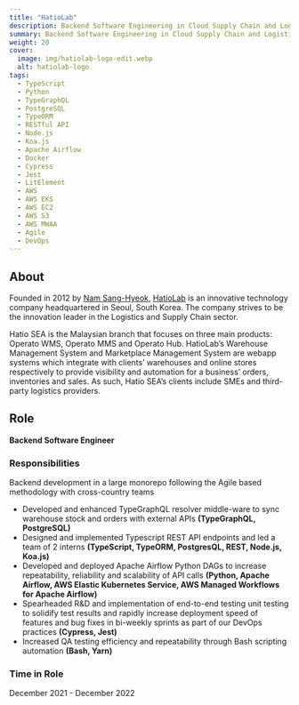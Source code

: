 ```yaml
---
title: "HatioLab"
description: Backend Software Engineering in Cloud Supply Chain and Logistics
summary: Backend Software Engineering in Cloud Supply Chain and Logistics
weight: 20
cover:
  image: img/hatiolab-logo-edit.webp
  alt: hatiolab-logo
tags:
  - TypeScript
  - Python
  - TypeGraphQL
  - PostgreSQL
  - TypeORM
  - RESTful API
  - Node.js
  - Koa.js
  - Apache Airflow
  - Docker
  - Cypress
  - Jest
  - LitElement
  - AWS
  - AWS EKS
  - AWS EC2
  - AWS S3
  - AWS MWAA
  - Agile
  - DevOps
---
```


## About

Founded in 2012 by [Nam Sang-Hyeok,](https://www.linkedin.com/in/sanghyeok-nam-83a66591) [HatioLab](https://www.hatiolab.com/) is an innovative technology company headquartered in Seoul, South Korea. The company strives to be the innovation leader in the Logistics and Supply Chain sector.

Hatio SEA is the Malaysian branch that focuses on three main products: Operato WMS, Operato MMS and Operato Hub. HatioLab’s Warehouse Management System and Marketplace Management System are webapp systems which integrate with clients’ warehouses and online stores respectively to provide visibility and automation for a business’ orders, inventories and sales. As such, Hatio SEA’s clients include SMEs and third-party logistics providers.

## Role

**Backend Software Engineer**

### Responsibilities

Backend development in a large monorepo following the Agile based methodology with cross-country teams

- Developed and enhanced TypeGraphQL resolver middle-ware to sync warehouse stock and orders with external APIs **(TypeGraphQL, PostgreSQL)**
- Designed and implemented Typescript REST API endpoints and led a team of 2 interns **(TypeScript, TypeORM, PostgresQL, REST, Node.js, Koa.js)**
- Developed and deployed Apache Airflow Python DAGs to increase repeatability, reliability and scalability of API calls **(Python, Apache Airflow, AWS Elastic Kubernetes Service, AWS Managed Workflows for Apache Airflow)**
- Spearheaded R&D and implementation of end-to-end testing unit testing to solidify test results and rapidly increase deployment speed of features and bug fixes in bi-weekly sprints as part of our DevOps practices **(Cypress, Jest)**
- Increased QA testing efficiency and repeatability through Bash scripting automation **(Bash, Yarn)**

### Time in Role

December 2021 - December 2022
